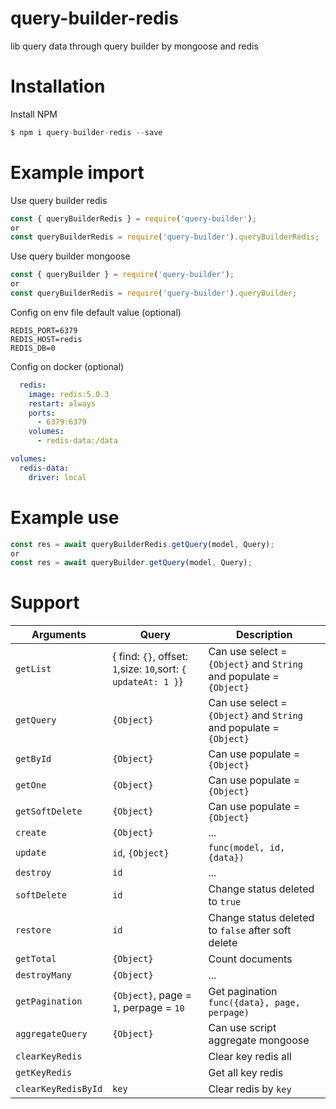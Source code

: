 # query-builder-redis

lib query data through query builder by mongoose and redis

# Installation

Install NPM

```js
$ npm i query-builder-redis --save
```


# Example import

Use query builder redis
```js
const { queryBuilderRedis } = require('query-builder'); 
or 
const queryBuilderRedis = require('query-builder').queryBuilderRedis;
```

Use query builder mongoose
```js
const { queryBuilder } = require('query-builder'); 
or 
const queryBuilderRedis = require('query-builder').queryBuilder;
```

Config on env file default value (optional) 
```env
REDIS_PORT=6379
REDIS_HOST=redis
REDIS_DB=0
```
Config on docker (optional)
```yml
  redis:
    image: redis:5.0.3
    restart: always
    ports:
      - 6379:6379
    volumes:
      - redis-data:/data
```
```yml
volumes:
  redis-data:
    driver: local
```

# Example use

```js
const res = await queryBuilderRedis.getQuery(model, Query);
or
const res = await queryBuilder.getQuery(model, Query);
```

# Support

| Arguments  | Query | Description |
| --- | --- | --- |
| `getList`  | { find: `{}`, offset: `1`,size: `10`,sort: `{ updateAt: 1 }`} | Can use select = `{Object}` and `String` and populate = `{Object}` |
| `getQuery`  | `{Object}` | Can use select = `{Object}` and `String` and populate = `{Object}` |
| `getById` | `{Object}` | Can use populate = `{Object}` |
| `getOne` | `{Object}` | Can use populate = `{Object}` |
| `getSoftDelete` | `{Object}` | Can use populate = `{Object}` |
| `create` | `{Object}` | ... |
| `update` | `id`, `{Object}` | `func(model, id, {data})` |
| `destroy` | `id` | ... |
| `softDelete` | `id` | Change status deleted to `true` |
| `restore` | `id` | Change status deleted to `false` after soft delete |
| `getTotal` | `{Object}` | Count documents |
| `destroyMany` | `{Object}` | ... |
| `getPagination` | `{Object}`, page = `1`, perpage = `10` | Get pagination `func({data}, page, perpage)` |
| `aggregateQuery` | `{Object}` | Can use script aggregate mongoose |
| `clearKeyRedis` |  | Clear key redis all |
| `getKeyRedis` |  | Get all key redis |
| `clearKeyRedisById` | `key` | Clear redis by `key` |